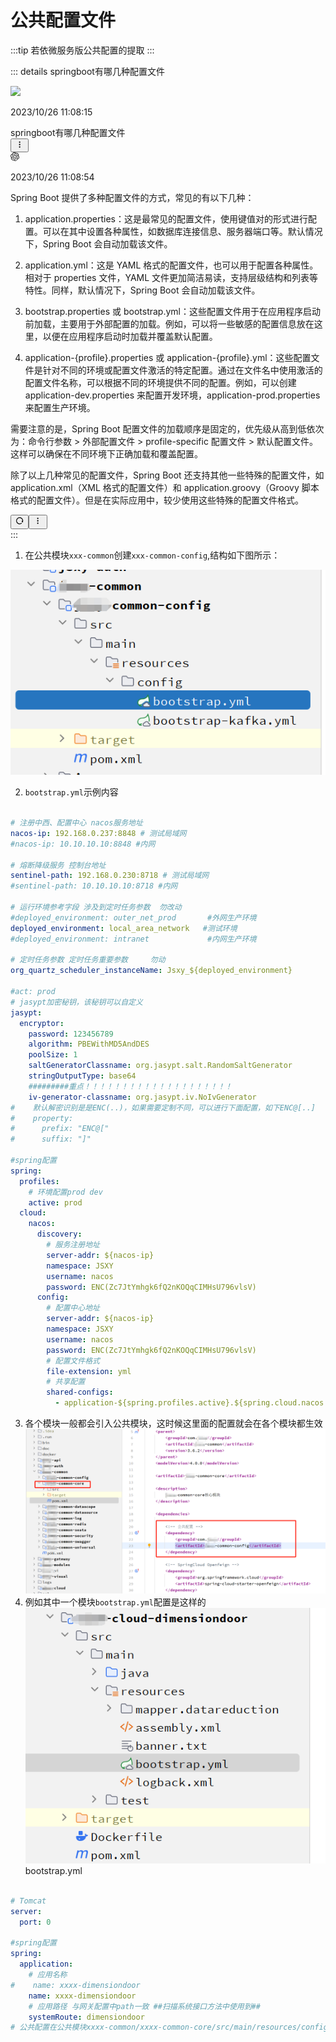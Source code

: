 # 公共配置文件

:::tip 若依微服务版公共配置的提取
:::


::: details springboot有哪几种配置文件
<div  class="gpt_html_div">
    <div id="scrollRef" class="h-full overflow-hidden overflow-y-auto">
        <div id="image-wrapper" class="w-full max-w-screen-xl m-auto dark:bg-[#101014] p-4">
<!--问-->
<div class="flex w-full mb-6 overflow-hidden flex-row-reverse"><div class="flex items-center justify-center flex-shrink-0 h-8 overflow-hidden rounded-full basis-8 ml-2"><span class="n-avatar" style="--n-font-size:14px; --n-border:none; --n-border-radius:3px; --n-color:rgba(204, 204, 204, 1); --n-color-modal:rgba(204, 204, 204, 1); --n-color-popover:rgba(204, 204, 204, 1); --n-bezier:cubic-bezier(0.4, 0, 0.2, 1); --n-merged-size:var(--n-avatar-size-override, 34px);"><img loading="eager" src="https://lingdu.love/favicon.ico" data-image-src="https://lingdu.love/favicon.ico"><!----></span></div><div class="overflow-hidden text-sm items-end"><p class="text-xs text-[#b4bbc4] text-right">2023/10/26 11:08:15</p><div class="flex items-end gap-1 mt-2 flex-row-reverse"><div class="text-black text-wrap min-w-[20px] rounded-md px-3 py-2 bg-[#d2f9d1] dark:bg-[#a1dc95]"><div class="leading-relaxed break-words"><div class="whitespace-pre-wrap">springboot有哪几种配置文件</div></div></div><div class="flex flex-col"><!----><!----><button class="transition text-neutral-300 hover:text-neutral-800 dark:hover:text-neutral-200"><svg xmlns="http://www.w3.org/2000/svg" xmlns:xlink="http://www.w3.org/1999/xlink" aria-hidden="true" role="img" class=" iconify iconify--ri" width="1em" height="1em" viewBox="0 0 24 24"><path fill="currentColor" d="M12 3c-1.1 0-2 .9-2 2s.9 2 2 2s2-.9 2-2s-.9-2-2-2Zm0 14c-1.1 0-2 .9-2 2s.9 2 2 2s2-.9 2-2s-.9-2-2-2Zm0-7c-1.1 0-2 .9-2 2s.9 2 2 2s2-.9 2-2s-.9-2-2-2Z"></path></svg></button><!----></div></div></div></div>
<!--答-->
<div class="flex w-full mb-6 overflow-hidden"><div class="flex items-center justify-center flex-shrink-0 h-8 overflow-hidden rounded-full basis-8 mr-2"><span class="text-[28px] dark:text-white"><svg xmlns="http://www.w3.org/2000/svg" viewBox="0 0 32 32" aria-hidden="true" width="1em" height="1em"><path d="M29.71,13.09A8.09,8.09,0,0,0,20.34,2.68a8.08,8.08,0,0,0-13.7,2.9A8.08,8.08,0,0,0,2.3,18.9,8,8,0,0,0,3,25.45a8.08,8.08,0,0,0,8.69,3.87,8,8,0,0,0,6,2.68,8.09,8.09,0,0,0,7.7-5.61,8,8,0,0,0,5.33-3.86A8.09,8.09,0,0,0,29.71,13.09Zm-12,16.82a6,6,0,0,1-3.84-1.39l.19-.11,6.37-3.68a1,1,0,0,0,.53-.91v-9l2.69,1.56a.08.08,0,0,1,.05.07v7.44A6,6,0,0,1,17.68,29.91ZM4.8,24.41a6,6,0,0,1-.71-4l.19.11,6.37,3.68a1,1,0,0,0,1,0l7.79-4.49V22.8a.09.09,0,0,1,0,.08L13,26.6A6,6,0,0,1,4.8,24.41ZM3.12,10.53A6,6,0,0,1,6.28,7.9v7.57a1,1,0,0,0,.51.9l7.75,4.47L11.85,22.4a.14.14,0,0,1-.09,0L5.32,18.68a6,6,0,0,1-2.2-8.18Zm22.13,5.14-7.78-4.52L20.16,9.6a.08.08,0,0,1,.09,0l6.44,3.72a6,6,0,0,1-.9,10.81V16.56A1.06,1.06,0,0,0,25.25,15.67Zm2.68-4-.19-.12-6.36-3.7a1,1,0,0,0-1.05,0l-7.78,4.49V9.2a.09.09,0,0,1,0-.09L19,5.4a6,6,0,0,1,8.91,6.21ZM11.08,17.15,8.38,15.6a.14.14,0,0,1-.05-.08V8.1a6,6,0,0,1,9.84-4.61L18,3.6,11.61,7.28a1,1,0,0,0-.53.91ZM12.54,14,16,12l3.47,2v4L16,20l-3.47-2Z" fill="currentColor"></path></svg></span></div><div class="overflow-hidden text-sm items-start"><p class="text-xs text-[#b4bbc4] text-left">2023/10/26 11:08:54</p><div class="flex items-end gap-1 mt-2 flex-row"><div class="text-black text-wrap min-w-[20px] rounded-md px-3 py-2 bg-[#f4f6f8] dark:bg-[#1e1e20]"><div class="leading-relaxed break-words"><div class="markdown-body"><p>Spring Boot 提供了多种配置文件的方式，常见的有以下几种：</p>
<ol>
<li>
<p>application.properties：这是最常见的配置文件，使用键值对的形式进行配置。可以在其中设置各种属性，如数据库连接信息、服务器端口等。默认情况下，Spring Boot 会自动加载该文件。</p>
</li>
<li>
<p>application.yml：这是 YAML 格式的配置文件，也可以用于配置各种属性。相对于 properties 文件，YAML 文件更加简洁易读，支持层级结构和列表等特性。同样，默认情况下，Spring Boot 会自动加载该文件。</p>
</li>
<li>
<p>bootstrap.properties 或 bootstrap.yml：这些配置文件用于在应用程序启动前加载，主要用于外部配置的加载。例如，可以将一些敏感的配置信息放在这里，以便在应用程序启动时加载并覆盖默认配置。</p>
</li>
<li>
<p>application-{profile}.properties 或 application-{profile}.yml：这些配置文件是针对不同的环境或配置文件激活的特定配置。通过在文件名中使用激活的配置文件名称，可以根据不同的环境提供不同的配置。例如，可以创建 application-dev.properties 来配置开发环境，application-prod.properties 来配置生产环境。</p>
</li>
</ol>
<p>需要注意的是，Spring Boot 配置文件的加载顺序是固定的，优先级从高到低依次为：命令行参数 &gt; 外部配置文件 &gt; profile-specific 配置文件 &gt; 默认配置文件。这样可以确保在不同环境下正确加载和覆盖配置。</p>
<p>除了以上几种常见的配置文件，Spring Boot 还支持其他一些特殊的配置文件，如 application.xml（XML 格式的配置文件）和 application.groovy（Groovy 脚本格式的配置文件）。但是在实际应用中，较少使用这些特殊的配置文件格式。</p>
</div></div></div><div class="flex flex-col"><button class="mb-2 transition text-neutral-300 hover:text-neutral-800 dark:hover:text-neutral-300"><svg xmlns="http://www.w3.org/2000/svg" xmlns:xlink="http://www.w3.org/1999/xlink" aria-hidden="true" role="img" class=" iconify iconify--ri" width="1em" height="1em" viewBox="0 0 24 24"><path fill="currentColor" d="M18.537 19.567A9.961 9.961 0 0 1 12 22C6.477 22 2 17.523 2 12S6.477 2 12 2s10 4.477 10 10c0 2.136-.67 4.116-1.81 5.74L17 12h3a8 8 0 1 0-2.46 5.772l.997 1.795Z"></path></svg></button><!----><button class="transition text-neutral-300 hover:text-neutral-800 dark:hover:text-neutral-200"><svg xmlns="http://www.w3.org/2000/svg" xmlns:xlink="http://www.w3.org/1999/xlink" aria-hidden="true" role="img" class=" iconify iconify--ri" width="1em" height="1em" viewBox="0 0 24 24"><path fill="currentColor" d="M12 3c-1.1 0-2 .9-2 2s.9 2 2 2s2-.9 2-2s-.9-2-2-2Zm0 14c-1.1 0-2 .9-2 2s.9 2 2 2s2-.9 2-2s-.9-2-2-2Zm0-7c-1.1 0-2 .9-2 2s.9 2 2 2s2-.9 2-2s-.9-2-2-2Z"></path></svg></button><!----></div></div></div></div>
        </div>
    </div>
</div>
:::


1. 在公共模块`xxx-common`创建`xxx-common-config`,结构如下图所示：

![](./imgs/img.png)

2. `bootstrap.yml`示例内容
```yaml

# 注册中西、配置中心 nacos服务地址
nacos-ip: 192.168.0.237:8848 # 测试局域网
#nacos-ip: 10.10.10.10:8848 #内网

# 熔断降级服务 控制台地址
sentinel-path: 192.168.0.230:8718 # 测试局域网
#sentinel-path: 10.10.10.10:8718 #内网

# 运行环境参考字段 涉及到定时任务参数  勿改动
#deployed_environment: outer_net_prod       #外网生产环境
deployed_environment: local_area_network   #测试环境
#deployed_environment: intranet             #内网生产环境

# 定时任务参数 定时任务重要参数     勿动
org_quartz_scheduler_instanceName: Jsxy_${deployed_environment}

#act: prod
# jasypt加密秘钥，该秘钥可以自定义
jasypt:
  encryptor:
    password: 123456789
    algorithm: PBEWithMD5AndDES
    poolSize: 1
    saltGeneratorClassname: org.jasypt.salt.RandomSaltGenerator
    stringOutputType: base64
    #########重点！！！！！！！！！！！！！！！！！！！！
    iv-generator-classname: org.jasypt.iv.NoIvGenerator
#    默认解密识别是是ENC(..)，如果需要定制不同，可以进行下面配置，如下ENC@[..]
#    property:
#      prefix: "ENC@["
#      suffix: "]"

#spring配置
spring:
  profiles:
    # 环境配置prod dev
    active: prod
  cloud:
    nacos:
      discovery:
        # 服务注册地址
        server-addr: ${nacos-ip}
        namespace: JSXY
        username: nacos
        password: ENC(Zc7JtYmhgk6fQ2nKOQqCIMHsU796vlsV)
      config:
        # 配置中心地址
        server-addr: ${nacos-ip}
        namespace: JSXY
        username: nacos
        password: ENC(Zc7JtYmhgk6fQ2nKOQqCIMHsU796vlsV)
        # 配置文件格式
        file-extension: yml
        # 共享配置
        shared-configs:
          - application-${spring.profiles.active}.${spring.cloud.nacos.config.file-extension}

```

3. 各个模块一般都会引入公共模块，这时候这里面的配置就会在各个模块都生效
![](./imgs/img_2.png)
4. 例如其中一个模块`bootstrap.yml`配置是这样的
![](./imgs/img_1.png)  
   bootstrap.yml
```yaml

# Tomcat
server:
  port: 0

#spring配置
spring:
  application:
    # 应用名称
#    name: xxxx-dimensiondoor
    name: xxxx-dimensiondoor
    # 应用路径 与网关配置中path一致 ##扫描系统接口方法中使用到##
    systemRoute: dimensiondoor
# 公共配置在公共模块xxxx-common/xxxx-common-core/src/main/resources/config/bootstrap.yml

```
































